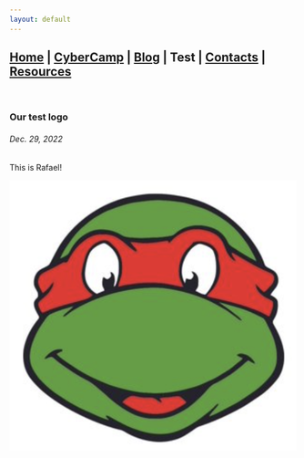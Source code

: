 ```yaml
---
layout: default
---
```


## [Home](/index.html) | [CyberCamp](/cybercamp.html) | [Blog](/blog.html) | **Test** | [Contacts](/contacts.html) | [Resources](/resources.html)

<br/>

### Our test logo 
###### Dec. 29, 2022

This is Rafael!

![Ninja](/assets/images/Ninja.png)
